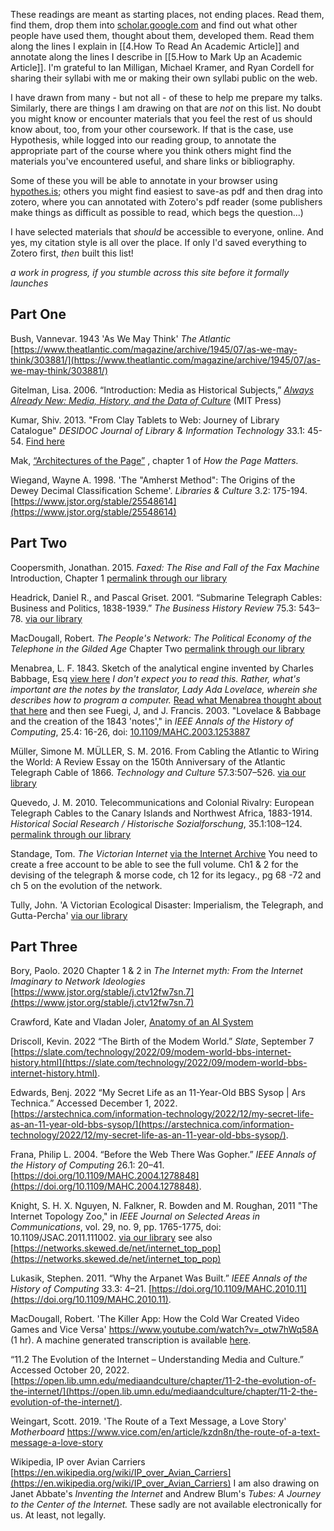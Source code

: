 These readings are meant as starting places, not ending places. Read them, find them, drop them into [scholar.google.com](https://scholar.google.com) and find out what other people have used them, thought about them, developed them. Read them along the lines I explain in [[4.How To Read An Academic Article]] and annotate along the lines I describe in [[5.How to Mark Up an Academic Article]]. I'm grateful to Ian Milligan, Michael Kramer, and Ryan Cordell for sharing their syllabi with me or making their own syllabi public on the web. 

I have drawn from many - but not all - of these to help me prepare my talks. Similarly, there are things I am drawing on that are *not* on this list. No doubt you might know or encounter materials that you feel the rest of us should know about, too, from your other coursework. If that is the case, use Hypothesis, while logged into our reading group, to annotate the appropriate part of the course where you think others might find the materials you've encountered useful, and share links or bibliography. 

Some of these you will be able to annotate in your browser using [hypothes.is](https://hypothes.is); others you might find easiest to save-as pdf and then drag into zotero, where you can annotated with Zotero's pdf reader (some publishers make things as difficult as possible to read, which begs the question...)

I have selected materials that *should* be accessible to everyone, online. And yes, my citation style is all over the place. If only I'd saved everything to Zotero first, *then* built this list!

_a work in progress, if you stumble across this site before it formally launches_

## Part One

Bush, Vannevar. 1943 'As We May Think' *The Atlantic* [https://www.theatlantic.com/magazine/archive/1945/07/as-we-may-think/303881/](https://www.theatlantic.com/magazine/archive/1945/07/as-we-may-think/303881/) 

Gitelman, Lisa. 2006. “Introduction: Media as Historical Subjects,” [_Always Already New: Media, History, and the Data of Culture_](http://web.mit.edu/uricchio/Public/television/Gitelman.pdf) (MIT Press)

Kumar, Shiv. 2013. "From Clay Tablets to Web: Journey of Library Catalogue" *DESIDOC Journal of Library & Information Technology* 33.1: 45-54. [Find here](https://scholar.google.com/scholar?cluster=1278219143609286938)

Mak, [“Architectures of the Page”](https://raley.english.ucsb.edu/wp-content2/uploads/234/Mak.pdf) , chapter 1 of _How the Page Matters._ 

Wiegand, Wayne A. 1998. 'The "Amherst Method": The Origins of the Dewey Decimal Classification Scheme'. *Libraries & Culture* 3.2: 175-194. [https://www.jstor.org/stable/25548614](https://www.jstor.org/stable/25548614)

## Part Two

Coopersmith, Jonathan. 2015. _Faxed: The Rise and Fall of the Fax Machine_ Introduction, Chapter 1 [permalink through our library](https://ocul-crl.primo.exlibrisgroup.com/permalink/01OCUL_CRL/1ortgfo/cdi_askewsholts_vlebooks_9781421415925) 

Headrick, Daniel R., and Pascal Griset. 2001. “Submarine Telegraph Cables: Business and Politics, 1838-1939.” _The Business History Review_ 75.3: 543–78. [via our library](https://proxy.library.carleton.ca/login?url=https://www.jstor.org/stable/3116386)

MacDougall, Robert. *The People's Network: The Political Economy of the Telephone in the Gilded Age* Chapter Two [permalink through our library](https://ocul-crl.primo.exlibrisgroup.com/permalink/01OCUL_CRL/17erkeh/cdi_jstor_books_j_ctt5hjm3g_5) 

Menabrea, L. F. 1843. Sketch of the analytical engine invented by Charles Babbage, Esq [view here](https://repository.ou.edu/uuid/6235e086-c11a-56f6-b50d-1b1f5aaa3f5e#page/2/mode/2up) _I don't expect you to read this. Rather, what's important are the notes by the translator, Lady Ada Lovelace, wherein she describes how to program a computer._ [Read what Menabrea thought about that here](https://www.wired.com/beyond-the-beyond/2017/05/luigi-federico-menabrea-paying-tribute-ada-lovelace/) and then see Fuegi, J, and J. Francis. 2003. "Lovelace & Babbage and the creation of the 1843 'notes'," in _IEEE Annals of the History of Computing_, 25.4: 16-26, doi: [10.1109/MAHC.2003.1253887](https://10.1109/MAHC.2003.1253887)

Müller, Simone M. MÜLLER, S. M. 2016. From Cabling the Atlantic to Wiring the World: A Review Essay on the 150th Anniversary of the Atlantic Telegraph Cable of 1866. _Technology and Culture_ 57.3:507–526. [via our library](https://proxy.library.carleton.ca/login?url=https://www.jstor.org/stable/44017442)

Quevedo, J. M. 2010. Telecommunications and Colonial Rivalry: European Telegraph Cables to the Canary Islands and Northwest Africa, 1883-1914. _Historical Social Research / Historische Sozialforschung_, 35.1:108–124. [permalink through our library](https://proxy.library.carleton.ca/login?url=https://www.jstor.org/stable/20762431)

Standage, Tom. *The Victorian Internet* [via the Internet Archive](https://archive.org/embed/victorianinterne00toms) You need to create a free account to be able to see the full volume. Ch1 & 2 for the devising of the telegraph & morse code, ch 12 for its legacy., pg 68 -72 and ch 5 on the evolution of the network.

Tully, John. 'A Victorian Ecological Disaster: Imperialism, the Telegraph, and Gutta-Percha' [via our library](https://proxy.library.carleton.ca/login?url=https://www.jstor.org/stable/40542850)

## Part Three

Bory, Paolo. 2020  Chapter 1 & 2  in *The Internet myth: From the Internet Imaginary to Network Ideologies* [https://www.jstor.org/stable/j.ctv12fw7sn.7](https://www.jstor.org/stable/j.ctv12fw7sn.7) 

Crawford, Kate and Vladan Joler, [Anatomy of an AI System](https://anatomyof.ai/)

Driscoll, Kevin. 2022 “The Birth of the Modem World.” _Slate_, September 7 [https://slate.com/technology/2022/09/modem-world-bbs-internet-history.html](https://slate.com/technology/2022/09/modem-world-bbs-internet-history.html).

Edwards, Benj. 2022 “My Secret Life as an 11-Year-Old BBS Sysop | Ars Technica.” Accessed December 1, 2022. [https://arstechnica.com/information-technology/2022/12/my-secret-life-as-an-11-year-old-bbs-sysop/](https://arstechnica.com/information-technology/2022/12/my-secret-life-as-an-11-year-old-bbs-sysop/).

Frana, Philip L. 2004. “Before the Web There Was Gopher.” _IEEE Annals of the History of Computing_ 26.1: 20–41. [https://doi.org/10.1109/MAHC.2004.1278848](https://doi.org/10.1109/MAHC.2004.1278848).

Knight, S. H. X. Nguyen, N. Falkner, R. Bowden and M. Roughan, 2011 "The Internet Topology Zoo," in _IEEE Journal on Selected Areas in Communications_, vol. 29, no. 9, pp. 1765-1775,  doi: 10.1109/JSAC.2011.111002. [via our library](https://ieeexplore-ieee-org.proxy.library.carleton.ca/document/6027859)
see also [https://networks.skewed.de/net/internet_top_pop](https://networks.skewed.de/net/internet_top_pop)

Lukasik, Stephen. 2011. “Why the Arpanet Was Built.” _IEEE Annals of the History of Computing_ 33.3: 4–21. [https://doi.org/10.1109/MAHC.2010.11](https://doi.org/10.1109/MAHC.2010.11).

MacDougall, Robert. 'The Killer App: How the Cold War Created Video Games and Vice Versa' https://www.youtube.com/watch?v=_otw7hWq58A (1 hr). A machine generated transcription is available [here](https://gist.github.com/shawngraham/616f184d0eac498761dfa714a4eba534).

“11.2 The Evolution of the Internet – Understanding Media and Culture.” Accessed October 20, 2022. [https://open.lib.umn.edu/mediaandculture/chapter/11-2-the-evolution-of-the-internet/](https://open.lib.umn.edu/mediaandculture/chapter/11-2-the-evolution-of-the-internet/).

Weingart, Scott.  2019. 'The Route of a Text Message, a Love Story' *Motherboard* https://www.vice.com/en/article/kzdn8n/the-route-of-a-text-message-a-love-story

Wikipedia, IP over Avian Carriers [https://en.wikipedia.org/wiki/IP_over_Avian_Carriers](https://en.wikipedia.org/wiki/IP_over_Avian_Carriers)
I am also drawing on Janet Abbate's _Inventing the Internet_ and Andrew Blum's _Tubes: A Journey to the Center of the Internet._ These sadly are not available electronically for us. At least, not legally.